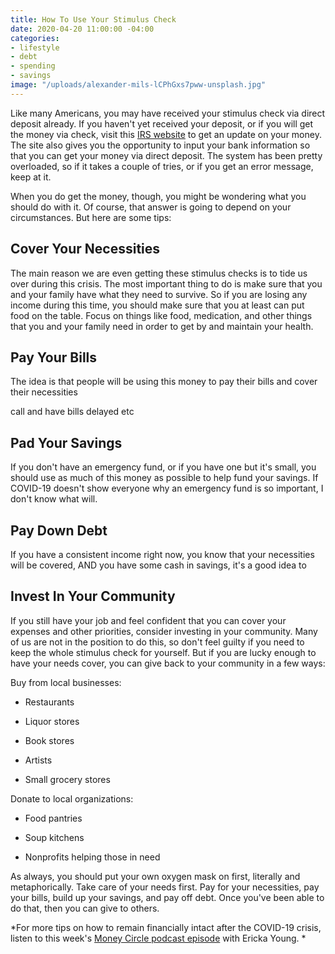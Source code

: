 ```yaml
---
title: How To Use Your Stimulus Check
date: 2020-04-20 11:00:00 -04:00
categories:
- lifestyle
- debt
- spending
- savings
image: "/uploads/alexander-mils-lCPhGxs7pww-unsplash.jpg"
---
```


Like many Americans, you may have received your stimulus check via direct deposit already. If you haven't yet received your deposit, or if you will get the money via check, visit this [IRS website](https://www.irs.gov/coronavirus/economic-impact-payments) to get an update on your money. The site also gives you the opportunity to input your bank information so that you can get your money via direct deposit. The system has been pretty overloaded, so if it takes a couple of tries, or if you get an error message, keep at it.

When you do get the money, though, you might be wondering what you should do with it. Of course, that answer is going to depend on your circumstances. But here are some tips:

## Cover Your Necessities

The main reason we are even getting these stimulus checks is to tide us over during this crisis. The most important thing to do is make sure that you and your family have what they need to survive. So if you are losing any income during this time, you should make sure that you at least can put food on the table. Focus on things like food, medication, and other things that you and your family need in order to get by and maintain your health. 

## Pay Your Bills

The idea is that people will be using this money to pay their bills and cover their necessities

call and have bills delayed etc

## Pad Your Savings

If you don't have an emergency fund, or if you have one but it's small, you should use as much of this money as possible to help fund your savings. If COVID-19 doesn't show everyone why an emergency fund is so important, I don't know what will.

## Pay Down Debt

If you have a consistent income right now, you know that your necessities will be covered, AND you have some cash in savings, it's a good idea to 

## Invest In Your Community

If you still have your job and feel confident that you can cover your expenses and other priorities, consider investing in your community. Many of us are not in the position to do this, so don't feel guilty if you need to keep the whole stimulus check for yourself. But if you are lucky enough to have your needs cover, you can give back to your community in a few ways:

Buy from local businesses:

* Restaurants

* Liquor stores

* Book stores

* Artists

* Small grocery stores

Donate to local organizations:

* Food pantries

* Soup kitchens

* Nonprofits helping those in need

As always, you should put your own oxygen mask on first, literally and metaphorically. Take care of your needs first. Pay for your necessities, pay your bills, build up your savings, and pay off debt. Once you've been able to do that, then you can give to others. 

*For more tips on how to remain financially intact after the COVID-19 crisis, listen to this week's [Money Circle podcast episode](www.maggiegermano.com/podcast/how-to-emerge-from-quarantine-with-your-finances-intact/) with Ericka Young. *